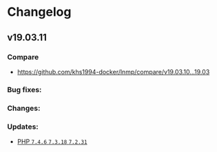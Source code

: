 # Changelog

## v19.03.11

### Compare

* https://github.com/khs1994-docker/lnmp/compare/v19.03.10...19.03

### Bug fixes:

### Changes:

### Updates:

* [PHP `7.4.6` `7.3.18` `7.2.31`](https://www.php.net/ChangeLog-7.php#7.4.5)
